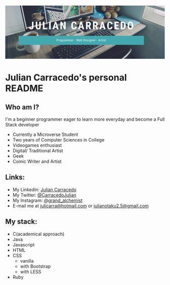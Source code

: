 ![Logo](https://github.com/JuliCarracedo/JuliCarracedo/blob/main/CustomBanner.png)
# Julian Carracedo's personal README

## Who am I?
I'm a beginner programmer eager to learn more everyday and become a Full Stack developer
* Currently a Microverse Student
* Two years of Computer Sciences in College
* Videogames enthusiast
* Digital/ Traditional Artist
* Geek
* Comic Writer and Artist

## Links:
* My Linkedin: [Julian Carracedo](https://www.linkedin.com/in/julian-carracedo-0b8518207/)
* My Twitter: [@CarracedoJulian](https://twitter.com/CarracedoJulian)
* My Instagram: [@grand_alchemist](https://www.instagram.com/grand_alchemist/)
* E-mail me at julicarra@hotmail.com or julianotaku2.5@gmail.com
## My stack:
* C(academical approach)
* Java
* Javascript
* HTML
* CSS
  * vanilla
  * with Bootstrap
  * with LESS
* Ruby
